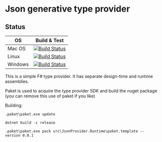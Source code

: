 # Json generative type provider



## Status

| OS      | Build & Test |
|---------|--------------|
| Mac OS  | [![Build Status](https://dev.azure.com/JsonProvider/JsonProvider/_apis/build/status/Liminiens.json-provider)](https://dev.azure.com/JsonProvider/JsonProvider/_build/latest?branchName=master&jobname=macOS_10.13) |
| Linux   | [![Build Status](https://dev.azure.com/JsonProvider/JsonProvider/_apis/build/status/Liminiens.json-provider)](https://dev.azure.com/JsonProvider/JsonProvider/_build/latest?branchName=master&jobname=ubuntu_16.04) |
| Windows | [![Build Status](https://dev.azure.com/JsonProvider/JsonProvider/_apis/build/status/Liminiens.json-provider)](https://dev.azure.com/JsonProvider/JsonProvider/_build/latest?branchName=master&jobname=vs2017_win2016) |

This is a simple F# type provider.  It has separate design-time and runtime assemblies.

Paket is used to acquire the type provider SDK and build the nuget package (you can remove this use of paket if you like)

Building:

    .paket\paket.exe update

    dotnet build -c release

    .paket\paket.exe pack src\JsonProvider.Runtime\paket.template --version 0.0.1
